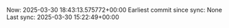 Now: 2025-03-30 18:43:13.575772+00:00 Earliest commit since sync: None Last sync: 2025-03-30 15:22:49+00:00
